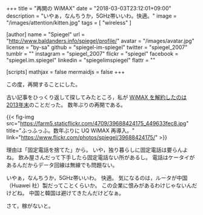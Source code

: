 +++
title = "再開の WiMAX"
date = "2018-03-03T23:12:01+09:00"
description = "いやぁ，なんちうか，5GHz帯いいわ。快適。"
image = "/images/attention/kitten.jpg"
tags        = [ "wireless" ]

[author]
  name      = "Spiegel"
  url       = "http://www.baldanders.info/spiegel/profile/"
  avatar    = "/images/avatar.jpg"
  license   = "by-sa"
  github    = "spiegel-im-spiegel"
  twitter   = "spiegel_2007"
  tumblr    = ""
  instagram = "spiegel_2007"
  flickr    = "spiegel"
  facebook  = "spiegel.im.spiegel"
  linkedin  = "spiegelimspiegel"
  flattr    = ""

[scripts]
  mathjax = false
  mermaidjs = false
+++

この度，再開することにした。

古い記事をひっくり返して探してみたところ，私が [WiMAX を解約したのは2013年末](http://www.baldanders.info/spiegel/log2/000669.shtml "UQ WiMAX 解約しました — Baldanders.info")のことだった。
数年ぶりの再開である。

{{< fig-img src="https://farm5.staticflickr.com/4709/39688424175_449633fec8.jpg" title="ふっふっふ。数年ぶりに UQ WiMAX 再導入。" link="https://www.flickr.com/photos/spiegel/39688424175/" >}}

理由は「固定電話を捨てた」から。
いや，独り暮らしに固定電話は要らんよね。
飲み屋さんだって下手したら固定電話ない所があるし。
電話はケータイがあるんだからデータ回線は無線でも問題ない。

いやぁ，なんちうか，5GHz帯いいわ。
快適。
気になるのは，ルータが中国（Huawei 社）製だってことくらいか。
この企業に恨みがあるわけじゃないんだけどね。
中国と韓国は避けてきたんだけどなぁ。

さて，稼がないと。
